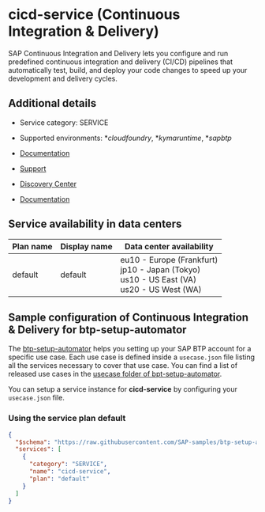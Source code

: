 # cicd-service (Continuous Integration & Delivery)

SAP Continuous Integration and Delivery lets you configure and run predefined continuous integration and delivery (CI/CD) pipelines that automatically test, build, and deploy your code changes to speed up your development and delivery cycles.

## Additional details
- Service category: SERVICE
- Supported environments: **cloudfoundry*, **kymaruntime*, **sapbtp*

- [Documentation](https://help.sap.com/docs/CONTINUOUS_DELIVERY?version=Cloud)
- [Support](https://help.sap.com/docs/CONTINUOUS_DELIVERY/99c72101f7ee40d0b2deb4df72ba1ad3/6e10ad426e434180a0c62d4e7b6115bc.html)
- [Discovery Center](https://discovery-center.cloud.sap/serviceCatalog/continuous-integration--delivery?region=all)
- [Documentation](https://help.sap.com/docs/CONTINUOUS_DELIVERY)

## Service availability in data centers

| Plan name | Display name | Data center availability  |
|------|----------------|---------------------------|
|  default  |  default  | eu10 - Europe (Frankfurt)<br> jp10 - Japan (Tokyo)<br> us10 - US East (VA)<br> us20 - US West (WA)  |

## Sample configuration of **Continuous Integration & Delivery** for btp-setup-automator

The [btp-setup-automator](https://github.com/SAP-samples/btp-setup-automator) helps you setting up your SAP BTP account for a specific use case. Each use case is defined inside a `usecase.json` file listing all the services necessary to cover that use case. You can find a list of released use cases in the [usecase folder of bpt-setup-automator](https://github.com/SAP-samples/btp-setup-automator/tree/main/usecases).

You can setup a service instance for **cicd-service** by configuring your `usecase.json` file.

### Using the service plan **default**

```json
{
  "$schema": "https://raw.githubusercontent.com/SAP-samples/btp-setup-automator/main/libs/btpsa-usecase.json",
  "services": [
    {
      "category": "SERVICE",
      "name": "cicd-service",
      "plan": "default"
    }
  ]
}
```

